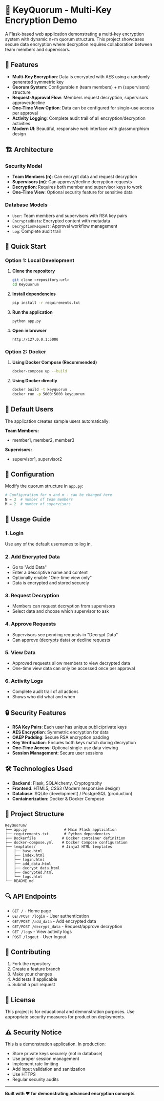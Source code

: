 # 🔐 KeyQuorum - Multi-Key Encryption Demo

A Flask-based web application demonstrating a multi-key encryption system with dynamic n+m quorum structure. This project showcases secure data encryption where decryption requires collaboration between team members and supervisors.

## 🌟 Features

- **Multi-Key Encryption**: Data is encrypted with AES using a randomly generated symmetric key
- **Quorum System**: Configurable n (team members) + m (supervisors) structure
- **Request-Approval Flow**: Members request decryption, supervisors approve/decline
- **One-Time View Option**: Data can be configured for single-use access per approval
- **Activity Logging**: Complete audit trail of all encryption/decryption activities
- **Modern UI**: Beautiful, responsive web interface with glassmorphism design

## 🏗️ Architecture

### Security Model
- **Team Members (n)**: Can encrypt data and request decryption
- **Supervisors (m)**: Can approve/decline decryption requests
- **Decryption**: Requires both member and supervisor keys to work
- **One-Time View**: Optional security feature for sensitive data

### Database Models
- `User`: Team members and supervisors with RSA key pairs
- `EncryptedData`: Encrypted content with metadata
- `DecryptionRequest`: Approval workflow management
- `Log`: Complete audit trail

## 🚀 Quick Start

### Option 1: Local Development

1. **Clone the repository**
   ```bash
   git clone <repository-url>
   cd KeyQuorum
   ```

2. **Install dependencies**
   ```bash
   pip install -r requirements.txt
   ```

3. **Run the application**
   ```bash
   python app.py
   ```

4. **Open in browser**
   ```
   http://127.0.0.1:5000
   ```

### Option 2: Docker

1. **Using Docker Compose (Recommended)**
   ```bash
   docker-compose up --build
   ```

2. **Using Docker directly**
   ```bash
   docker build -t keyquorum .
   docker run -p 5000:5000 keyquorum
   ```

## 👥 Default Users

The application creates sample users automatically:

**Team Members:**
- member1, member2, member3

**Supervisors:**
- supervisor1, supervisor2

## 🔧 Configuration

Modify the quorum structure in `app.py`:

```python
# Configuration for n and m - can be changed here
N = 3  # number of team members
M = 2  # number of supervisors
```

## 📖 Usage Guide

### 1. Login
Use any of the default usernames to log in.

### 2. Add Encrypted Data
- Go to "Add Data"
- Enter a descriptive name and content
- Optionally enable "One-time view only"
- Data is encrypted and stored securely

### 3. Request Decryption
- Members can request decryption from supervisors
- Select data and choose which supervisor to ask

### 4. Approve Requests
- Supervisors see pending requests in "Decrypt Data"
- Can approve (decrypts data) or decline requests

### 5. View Data
- Approved requests allow members to view decrypted data
- One-time view data can only be accessed once per approval

### 6. Activity Logs
- Complete audit trail of all actions
- Shows who did what and when

## 🔒 Security Features

- **RSA Key Pairs**: Each user has unique public/private keys
- **AES Encryption**: Symmetric encryption for data
- **OAEP Padding**: Secure RSA encryption padding
- **Key Verification**: Ensures both keys match during decryption
- **One-Time Access**: Optional single-use data viewing
- **Session Management**: Secure user sessions

## 🛠️ Technologies Used

- **Backend**: Flask, SQLAlchemy, Cryptography
- **Frontend**: HTML5, CSS3 (Modern responsive design)
- **Database**: SQLite (development) / PostgreSQL (production)
- **Containerization**: Docker & Docker Compose

## 📁 Project Structure

```
KeyQuorum/
├── app.py                 # Main Flask application
├── requirements.txt       # Python dependencies
├── Dockerfile            # Docker container definition
├── docker-compose.yml    # Docker Compose configuration
├── templates/            # Jinja2 HTML templates
│   ├── base.html
│   ├── index.html
│   ├── login.html
│   ├── add_data.html
│   ├── decrypt_data.html
│   ├── decrypted.html
│   └── logs.html
└── README.md
```

## 🔍 API Endpoints

- `GET /` - Home page
- `GET/POST /login` - User authentication
- `GET/POST /add_data` - Add encrypted data
- `GET/POST /decrypt_data` - Request/approve decryption
- `GET /logs` - View activity logs
- `POST /logout` - User logout

## 🤝 Contributing

1. Fork the repository
2. Create a feature branch
3. Make your changes
4. Add tests if applicable
5. Submit a pull request

## 📄 License

This project is for educational and demonstration purposes. Use appropriate security measures for production deployments.

## ⚠️ Security Notice

This is a demonstration application. In production:
- Store private keys securely (not in database)
- Use proper session management
- Implement rate limiting
- Add input validation and sanitization
- Use HTTPS
- Regular security audits

---

**Built with ❤️ for demonstrating advanced encryption concepts**